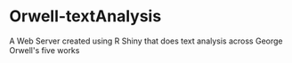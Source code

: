# Orwell-textAnalysis
A Web Server created using R Shiny that does text analysis across George Orwell's five works
